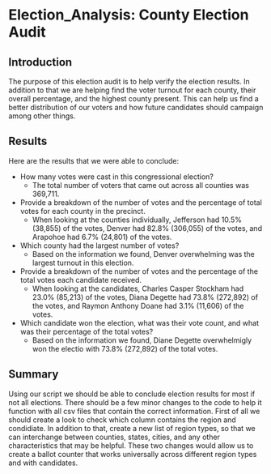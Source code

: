 # Election_Analysis: County Election Audit

## Introduction
The purpose of this election audit is to help verify the election results. In addition to that we are helping find the voter turnout for each county, their overall percentage, and the highest county present. This can help us find a better distribution of our voters and how future candidates should campaign among other things. 

## Results
Here are the results that we were able to conclude:

* How many votes were cast in this congressional election?
    - The total number of voters that came out across all counties was 369,711.
* Provide a breakdown of the number of votes and the percentage of total votes for each county in the precinct.
    - When looking at the counties individually, Jefferson had 10.5% (38,855) of the votes, Denver had 82.8% (306,055) of the votes, and Arapohoe had 6.7% (24,801) of the votes.
* Which county had the largest number of votes?
    - Based on the information we found, Denver overwhelming was the largest turnout in this election.
* Provide a breakdown of the number of votes and the percentage of the total votes each candidate received.
    - When looking at the candidates, Charles Casper Stockham had 23.0% (85,213) of the votes, Diana Degette had 73.8% (272,892) of the votes, and Raymon Anthony Doane had 3.1% (11,606) of the votes.
* Which candidate won the election, what was their vote count, and what was their percentage of the total votes?
    - Based on the information we found, Diane Degette overwhelmigly won the electio with 73.8% (272,892) of the total votes.

## Summary
Using our script we should be able to conclude election results for most if not all elections. There should be a few minor changes to the code to help it function with all csv files that contain the correct information. First of all we should create a look to check which column contains the region and condidiate. In addition to that, create a new list of region types, so that we can interchange between counties, states, cities, and any other characteristics that may be helpful. These two changes would allow us to create a ballot counter that works universally across different region types and with candidates.  


 
